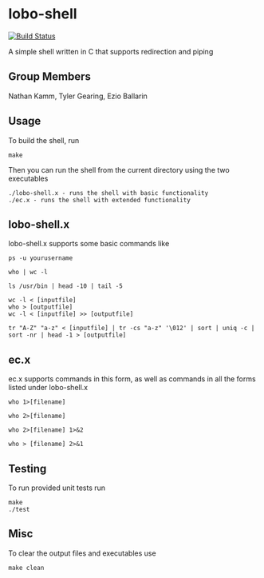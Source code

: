 # lobo-shell
[![Build Status](https://travis-ci.com/ezquire/Simple-Shell.svg?token=xPzuzD2CR5yXW6oamq47&branch=master)](https://travis-ci.com/ezquire/Simple-Shell)

A simple shell written in C that supports redirection and piping

## Group Members
Nathan Kamm, Tyler Gearing, Ezio Ballarin


Usage
-----

To build the shell, run
```
make
```

Then you can run the shell from the current directory using the two executables
```
./lobo-shell.x - runs the shell with basic functionality
./ec.x - runs the shell with extended functionality
```

lobo-shell.x
-----

lobo-shell.x supports some basic commands like
```
ps -u yourusername
```
```
who | wc -l
```
```
ls /usr/bin | head -10 | tail -5
```
```
wc -l < [inputfile]
who > [outputfile]
wc -l < [inputfile] >> [outputfile]
```
```
tr "A-Z" "a-z" < [inputfile] | tr -cs "a-z" '\012' | sort | uniq -c | sort -nr | head -1 > [outputfile]
```

ec.x
-----

ec.x supports commands in this form, as well as commands in all the forms listed under lobo-shell.x
```
who 1>[filename]
```
```
who 2>[filename]
```
```
who 2>[filename] 1>&2
```
```
who > [filename] 2>&1
```

Testing
-----

To run provided unit tests run
```
make
./test
```

Misc
-----

To clear the output files and executables use
```
make clean
```
